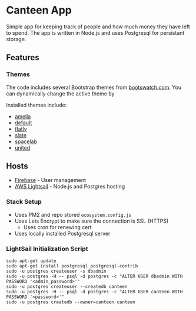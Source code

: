 # Canteen App
Simple app for keeping track of people and how much money they have left to spend.
The app is written in Node.js and uses Postgresql for persistant storage.

## Features
### Themes
The code includes several Bootstrap themes from [bootswatch.com](http://bootswatch.com/). You can dynamically change the active theme by <to be determined later>

Installed themes include:

* [amelia](http://bootswatch.com/amelia)
* [default](http://bootswatch.com/default)
* [flatly](http://bootswatch.com/flatly)
* [slate](http://bootswatch.com/slate)
* [spacelab](http://bootswatch.com/spacelab)
* [united](http://bootswatch.com/united)

## Hosts
* [Firebase](https://console.firebase.google.com/u/1/project/canteen-13d35/overview) - User management
* [AWS Lightsail](https://lightsail.aws.amazon.com/ls/webapp/us-east-1/instances/Canteen-Production/connect) - Node.js and Postgres hosting

### Stack Setup
- Uses PM2 and repo stored `ecosystem.config.js`
- Uses Lets Encrypt to make sure the connection is SSL (HTTPS)
	- Uses cron for renewing cert
- Uses locally installed Postgresql server

### LightSail Initialization Script
```
sudo apt-get update
sudo apt-get install postgresql postgresql-contrib
sudo -u postgres createuser -s dbadmin
sudo -u postgres -H -- psql -d postgres -c "ALTER USER dbadmin WITH PASSWORD '<admin_password>'"
sudo -u postgres createuser --createdb canteen
sudo -u postgres -H -- psql -d postgres -c "ALTER USER canteen WITH PASSWORD '<password>'"
sudo -u postgres createdb --owner=canteen canteen
```

